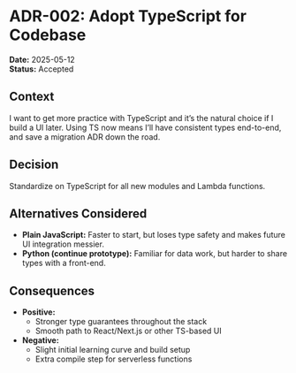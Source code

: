# ADR-002: Adopt TypeScript for Codebase

**Date:** 2025-05-12  
**Status:** Accepted

## Context

I want to get more practice with TypeScript and it’s the natural choice if I build a UI later. Using TS now means I’ll have consistent types end-to-end, and save a migration ADR down the road.

## Decision

Standardize on TypeScript for all new modules and Lambda functions.

## Alternatives Considered

- **Plain JavaScript:** Faster to start, but loses type safety and makes future UI integration messier.
- **Python (continue prototype):** Familiar for data work, but harder to share types with a front-end.

## Consequences

- **Positive:**
  - Stronger type guarantees throughout the stack
  - Smooth path to React/Next.js or other TS-based UI
- **Negative:**
  - Slight initial learning curve and build setup
  - Extra compile step for serverless functions
